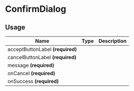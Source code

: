 <!-- 
This is an auto-generated markdown. 
You can change it in "src/ConfirmDialog/ConfirmDialog.tsx" and run build:docs to update this file.
-->
# ConfirmDialog

## Usage
| Name        | Type           | Description  |
| ----------- |:--------------:| ------------:|
|acceptButtonLabel **(required)**||
|cancelButtonLabel **(required)**||
|message **(required)**||
|onCancel **(required)**||
|onSuccess **(required)**||
